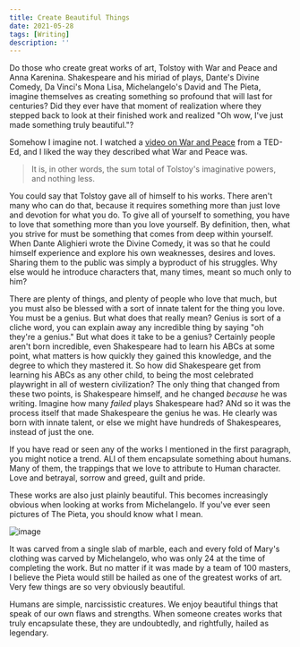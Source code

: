 ```yaml
---
title: Create Beautiful Things
date: 2021-05-28
tags: [Writing]
description: ''
---
```


Do those who create great works of art, Tolstoy with War and Peace and Anna Karenina. Shakespeare and his miriad of plays, Dante's Divine Comedy, Da Vinci's Mona Lisa, Michelangelo's David and The Pieta, imagine themselves as creating something so profound that will last for centuries? Did they ever have that moment of realization where they stepped back to look at their finished work and realized "Oh wow, I've just made something truly beautiful."?

Somehow I imagine not. I watched a [video on War and Peace](https://www.youtube.com/watch?v=4dn7TEjnbPY&list=PLJicmE8fK0EiUroVhuEyeOYkAGAAB58Xx) from a TED-Ed, and I liked the way they described what War and Peace was.

>It is, in other words, the sum total of Tolstoy's imaginative powers, and nothing less.

You could say that Tolstoy gave all of himself to his works. There aren't many who can do that, because it requires something more than just love and devotion for what you do. To give all of yourself to something, you have to love that something more than you love yourself. By definition, then, what you strive for must be something that comes from deep within yourself. When Dante Alighieri wrote the Divine Comedy, it was so that he could himself experience and explore his own weaknesses, desires and loves. Sharing them to the public was simply a byproduct of his struggles. Why else would he introduce characters that, many times, meant so much only to him?

There are plenty of things, and plenty of people who love that much, but you must also be blessed with a sort of innate talent for the thing you love. You must be a genius. But what does that really mean? Genius is sort of a cliche word, you can explain away any incredible thing by saying "oh they're a genius." But what does it take to be a genius? Certainly people aren't born incredible, even Shakespeare had to learn his ABCs at some point, what matters is how quickly they gained this knowledge, and the degree to which they mastered it. So how did Shakespeare get from learning his ABCs as any other child, to being the most celebrated playwright in all of western civilization? The only thing that changed from these two points, is Shakespeare himself, and he changed *because* he was writing. Imagine how many *failed* plays Shakespeare had? ANd so it was the process itself that made Shakespeare the genius he was. He clearly was born with innate talent, or else we might have hundreds of Shakespeares, instead of just the one.

If you have read or seen any of the works I mentioned in the first paragraph, you might notice a trend. ALl of them encapsulate something about humans. Many of them, the trappings that we love to attribute to Human character. Love and betrayal, sorrow and greed, guilt and pride.

These works are also just plainly beautiful. This becomes increasingly obvious when looking at works from Michelangelo. If you've ever seen pictures of The Pieta, you should know what I mean.

![image](https://upload.wikimedia.org/wikipedia/commons/4/47/Michelangelos_Piet%C3%A0_%288504204284%29.jpg)

It was carved from a single slab of marble, each and every fold of Mary's clothing was carved by Michelangelo, who was only 24 at the time of completing the work. But no matter if it was made by a team of 100 masters, I believe the Pieta would still be hailed as one of the greatest works of art. Very few things are so very obviously beautiful.

Humans are simple, narcissistic creatures. We enjoy beautiful things that speak of our own flaws and strengths. When someone creates works that truly encapsulate these, they are undoubtedly, and rightfully, hailed as legendary.